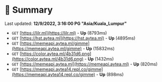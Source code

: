 # 📖 Summary
Last updated: **12/9/2022, 3:16:00 PG "Asia/Kuala_Lumpur"**

- `GET` [https://lilr.ml](https://lilr.ml) - **Up** (8793ms)
- `GET` [https://hst.aytea.ml](https://hst.aytea.ml) - **Up** (4895ms)
- `GET` [https://memeapi.aytea.ml/gimme](https://memeapi.aytea.ml/gimme) - **Up** (15832ms)
- `GET` [https://color.aytea.ml/4b31d6.png](https://color.aytea.ml/4b31d6.png) - **Up** (1432ms)
- `GET` [https://memeapi.aytea.ml](https://memeapi.aytea.ml) - **Up** (820ms)
- `GET` [https://memeapi.aytea14.repl.co/gimme](https://memeapi.aytea14.repl.co/gimme) - **Up** (898ms)
